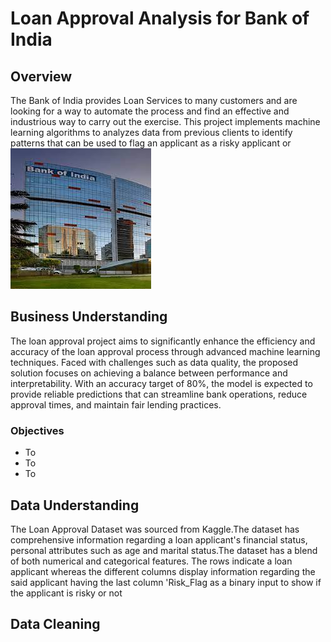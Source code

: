 # Loan Approval Analysis for Bank of India
## Overview
The Bank of India provides Loan Services to many customers and are looking for a way to automate the process and find an effective and industrious way to carry out the exercise. This project implements machine learning algorithms to analyzes data from previous clients to identify patterns that can be used to flag an applicant as a risky applicant or 
![alt text](Visualizations/images.jpg)
## Business Understanding
The loan approval project aims to significantly enhance the efficiency and accuracy of the loan approval process through advanced machine learning techniques. Faced with challenges such as data quality, the proposed solution focuses on achieving a balance between performance and interpretability. With an accuracy target of 80%, the model is expected to provide reliable predictions that can streamline bank operations, reduce approval times, and maintain fair lending practices. 
### Objectives
* To
* To
* To
## Data Understanding
The Loan Approval Dataset was sourced from Kaggle.The dataset has comprehensive information regarding a loan applicant's financial status, personal attributes such as age and marital status.The dataset has a blend of both numerical and categorical features.
The rows indicate a loan applicant whereas the different columns display information regarding the said applicant having the last column 'Risk_Flag as a binary input to show if the applicant is risky or not
## Data Cleaning



